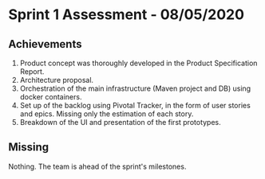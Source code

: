 # Sprint 1 Assessment - 08/05/2020

## Achievements

1. Product concept was thoroughly developed in the Product Specification Report.
2. Architecture proposal.
3. Orchestration of the main infrastructure (Maven project and DB) using docker containers.
4. Set up of the backlog using Pivotal Tracker, in the form of user stories and epics. Missing only the estimation of each story.
5. Breakdown of the UI and presentation of the first prototypes.

## Missing
Nothing. The team is ahead of the sprint's milestones.